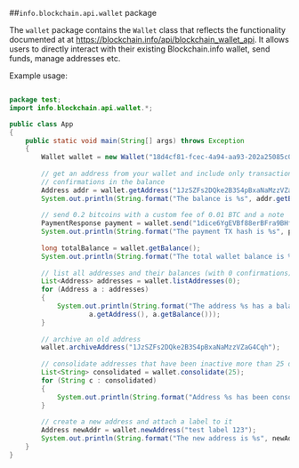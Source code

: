 ##`info.blockchain.api.wallet` package

The `wallet` package contains the `Wallet` class that reflects the functionality documented at at https://blockchain.info/api/blockchain_wallet_api. It allows users to directly interact with their existing Blockchain.info wallet, send funds, manage addresses etc.

Example usage:

```java

package test;
import info.blockchain.api.wallet.*;

public class App 
{
    public static void main(String[] args) throws Exception
    {	
    	Wallet wallet = new Wallet("18d4cf81-fcec-4a94-aa93-202a25085c0e", "yourPassword123");
    	
    	// get an address from your wallet and include only transactions with up to 3
    	// confirmations in the balance
    	Address addr = wallet.getAddress("1JzSZFs2DQke2B3S4pBxaNaMzzVZaG4Cqh", 3);
    	System.out.println(String.format("The balance is %s", addr.getBalance()));
    	
    	// send 0.2 bitcoins with a custom fee of 0.01 BTC and a note
    	PaymentResponse payment = wallet.send("1dice6YgEVBf88erBFra9BHf6ZMoyvG88", 20000000L, null, 1000000L, "Amazon payment");
    	System.out.println(String.format("The payment TX hash is %s", payment.getTxHash()));
    	
    	long totalBalance = wallet.getBalance();
    	System.out.println(String.format("The total wallet balance is %s", totalBalance));
    	
    	// list all addresses and their balances (with 0 confirmations)
    	List<Address> addresses = wallet.listAddresses(0);
    	for (Address a : addresses)
    	{
    		System.out.println(String.format("The address %s has a balance of % satoshi",
    				a.getAddress(), a.getBalance()));
    	}
    	
    	// archive an old address
    	wallet.archiveAddress("1JzSZFs2DQke2B3S4pBxaNaMzzVZaG4Cqh");
    	
    	// consolidate addresses that have been inactive more than 25 days
    	List<String> consolidated = wallet.consolidate(25);
    	for (String c : consolidated)
    	{
    		System.out.println(String.format("Address %s has been consolidated", c));
    	}
    	
    	// create a new address and attach a label to it
    	Address newAddr = wallet.newAddress("test label 123");
    	System.out.println(String.format("The new address is %s", newAddr.getAddress()));
    }
}

```